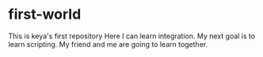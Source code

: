 # first-world
This is keya's first repository
Here I can learn integration.
My next goal is to learn scripting.
My friend and me are going to learn together.
